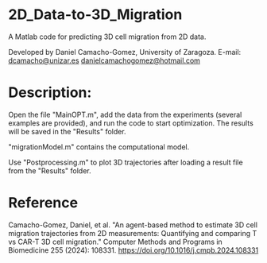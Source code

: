 # 2D_Data-to-3D_Migration

A Matlab code for predicting 3D cell migration from 2D data.

Developed by Daniel Camacho-Gomez, University of Zaragoza. E-mail: dcamacho@unizar.es danielcamachogomez@hotmail.com


# Description: 

Open the file "MainOPT.m", add the data from the experiments (several examples are provided), and run the code to start optimization. The results will be saved in the "Results" folder.

"migrationModel.m" contains the computational model.

Use "Postprocessing.m" to plot 3D trajectories after loading a result file from the "Results" folder. 

# Reference 
Camacho-Gomez, Daniel, et al. "An agent-based method to estimate 3D cell migration trajectories from 2D measurements: Quantifying and comparing T vs CAR-T 3D cell migration." Computer Methods and Programs in Biomedicine 255 (2024): 108331.
https://doi.org/10.1016/j.cmpb.2024.108331
